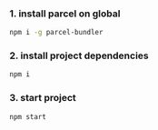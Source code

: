 ### 1. install parcel on global
```bash
npm i -g parcel-bundler
```

### 2. install project dependencies
```bash
npm i
```

### 3. start project
```bash
npm start
```